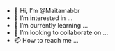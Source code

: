 - 👋 Hi, I’m @Maitamabbr
- 👀 I’m interested in ...
- 🌱 I’m currently learning ...
- 💞️ I’m looking to collaborate on ...
- 📫 How to reach me ...

<!---
Maitamabbr/Maitamabbr is a ✨ special ✨ repository because its `README.md` (this file) appears on your GitHub profile.
You can click the Preview link to take a look at your changes.
--->
